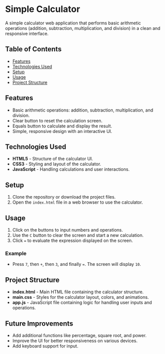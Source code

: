 # Simple Calculator

A simple calculator web application that performs basic arithmetic operations (addition, subtraction, multiplication, and division) in a clean and responsive interface.

## Table of Contents
- [Features](#features)
- [Technologies Used](#technologies-used)
- [Setup](#setup)
- [Usage](#usage)
- [Project Structure](#project-structure)

## Features
- Basic arithmetic operations: addition, subtraction, multiplication, and division.
- Clear button to reset the calculation screen.
- Equals button to calculate and display the result.
- Simple, responsive design with an interactive UI.

## Technologies Used
- **HTML5** - Structure of the calculator UI.
- **CSS3** - Styling and layout of the calculator.
- **JavaScript** - Handling calculations and user interactions.

## Setup
1. Clone the repository or download the project files.
2. Open the `index.html` file in a web browser to use the calculator.

## Usage
1. Click on the buttons to input numbers and operations.
2. Use the `C` button to clear the screen and start a new calculation.
3. Click `=` to evaluate the expression displayed on the screen.

### Example
- Press `7`, then `+`, then `3`, and finally `=`. The screen will display `10`.

## Project Structure
- **index.html** - Main HTML file containing the calculator structure.
- **main.css** - Styles for the calculator layout, colors, and animations.
- **app.js** - JavaScript file containing logic for handling user inputs and operations.

## Future Improvements
- Add additional functions like percentage, square root, and power.
- Improve the UI for better responsiveness on various devices.
- Add keyboard support for input.
